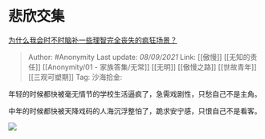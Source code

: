 # 悲欣交集
[为什么我会时不时脑补一些理智完全丧失的疯狂场景？](https://www.zhihu.com/question/447908937/answer/2109394187)

> Author: #Anonymity
> Last update: *08/09/2021*
> Link: [[傲慢]] [[无知的责任]] [[Anonymity/01 - 家族答集/无常]] [[无明]] [[傲慢之路]]  [[世故青年]] [[三观可塑期]]
> Tag:
> 沙海拾金:

年轻的时候都快被毫无情节的学校生活逼疯了，急需戏剧性，只愁自己不是主角。

中年的时候都快被天降戏码的人海沉浮整怕了，跪求安宁感，只恨自己不是看客。

![](https://pic2.zhimg.com/50/v2-5c10ed50ef9ce73ad1ae0ae14d9d1e39_720w.jpg?source=1940ef5c)
